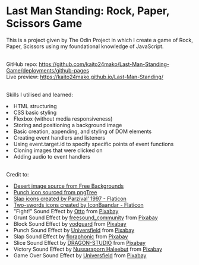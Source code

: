 # Last Man Standing: Rock, Paper, Scissors Game
This is a project given by The Odin Project in which I create a game of Rock, Paper, Scissors using my foundational knowledge of JavaScript.

<br> GitHub repo: https://github.com/kaito24mako/Last-Man-Standing-Game/deployments/github-pages
<br> Live preview: https://kaito24mako.github.io/Last-Man-Standing/

<br> Skills I utilised and learned:
<li>HTML structuring
<li>CSS basic styling
<li>Flexbox (without media responsiveness)
<li>Storing and positioning a background image
<li>Basic creation, appending, and styling of DOM elements
<Li>Creating event handlers and listeners
<li>Using event.target.id to specify specific points of event functions
<li>Cloning images that were clicked on
<li>Adding audio to event handlers

<br>Credit to:
<li><a href="https://pics.freeartbackgrounds.com/Desert_Background-1162.jpg" title="desert background">Desert image source from Free Backgrounds</a>
<li><a href="https://pngtree.com/freepng/cartoon-doodle-punching-fist_15955448.html" title="punch icon">Punch icon sourced from pngTree</a> 
<li><a href="https://www.flaticon.com/free-icons/slap" title="slap icons">Slap icons created by Parzival’ 1997 - Flaticon</a>
<li><a href="https://www.flaticon.com/free-icons/two-swords" title="two-swords icons">Two-swords icons created by IconBaandar - Flaticon</a>

<li>"Fight!" Sound Effect by <a href="https://pixabay.com/users/voicebosch-30143949/?utm_source=link-attribution&utm_medium=referral&utm_campaign=music&utm_content=172194">Otto</a> from <a href="https://pixabay.com/sound-effects//?utm_source=link-attribution&utm_medium=referral&utm_campaign=music&utm_content=172194">Pixabay</a>
<li>Grunt Sound Effect by <a href="https://pixabay.com/users/freesound_community-46691455/?utm_source=link-attribution&utm_medium=referral&utm_campaign=music&utm_content=95628">freesound_community</a> from <a href="https://pixabay.com/sound-effects//?utm_source=link-attribution&utm_medium=referral&utm_campaign=music&utm_content=95628">Pixabay</a>
<li>Block Sound Effect by <a href="https://pixabay.com/users/yodguard-12455005/?utm_source=link-attribution&utm_medium=referral&utm_campaign=music&utm_content=382413">yodguard</a> from <a href="https://pixabay.com/sound-effects//?utm_source=link-attribution&utm_medium=referral&utm_campaign=music&utm_content=382413">Pixabay</a>
<li>Punch Sound Effect by <a href="https://pixabay.com/users/universfield-28281460/?utm_source=link-attribution&utm_medium=referral&utm_campaign=music&utm_content=352040">Universfield</a> from <a href="https://pixabay.com/sound-effects//?utm_source=link-attribution&utm_medium=referral&utm_campaign=music&utm_content=352040">Pixabay</a>
<li>Slap Sound Effect by <a href="https://pixabay.com/users/floraphonic-38928062/?utm_source=link-attribution&utm_medium=referral&utm_campaign=music&utm_content=189831">floraphonic</a> from <a href="https://pixabay.com//?utm_source=link-attribution&utm_medium=referral&utm_campaign=music&utm_content=189831">Pixabay</a>
<li>Slice Sound Effect by <a href="https://pixabay.com/users/dragon-studio-38165424/?utm_source=link-attribution&utm_medium=referral&utm_campaign=music&utm_content=393847">DRAGON-STUDIO</a> from <a href="https://pixabay.com/sound-effects//?utm_source=link-attribution&utm_medium=referral&utm_campaign=music&utm_content=393847">Pixabay</a>
<li>Victory Sound Effect by <a href="https://pixabay.com/users/peekaboolabcreative-22100005/?utm_source=link-attribution&utm_medium=referral&utm_campaign=music&utm_content=357606">Nussaraporn Haleebut</a> from <a href="https://pixabay.com//?utm_source=link-attribution&utm_medium=referral&utm_campaign=music&utm_content=357606">Pixabay</a>
<li>Game Over Sound Effect by <a href="https://pixabay.com/users/universfield-28281460/?utm_source=link-attribution&utm_medium=referral&utm_campaign=music&utm_content=352695">Universfield</a> from <a href="https://pixabay.com/sound-effects//?utm_source=link-attribution&utm_medium=referral&utm_campaign=music&utm_content=352695">Pixabay</a>

